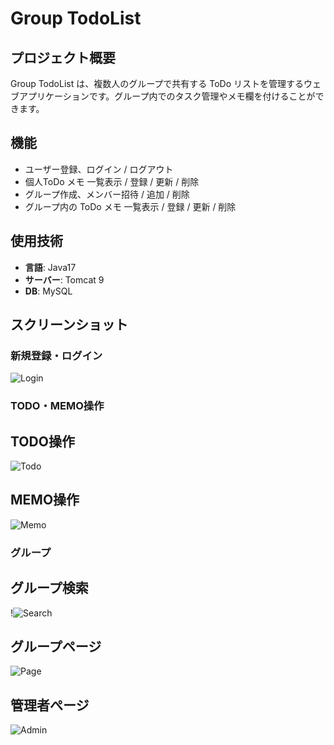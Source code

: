 # Group TodoList

## プロジェクト概要
Group TodoList は、複数人のグループで共有する ToDo リストを管理するウェブアプリケーションです。グループ内でのタスク管理やメモ欄を付けることができます。

## 機能
- ユーザー登録、ログイン / ログアウト
- 個人ToDo メモ 一覧表示 / 登録 / 更新 / 削除
- グループ作成、メンバー招待 / 追加 / 削除
- グループ内の ToDo メモ 一覧表示 / 登録 / 更新 / 削除

## 使用技術
- **言語**: Java17
- **サーバー**: Tomcat 9
- **DB**: MySQL

## スクリーンショット

### 新規登録・ログイン
![Login](docs/images/login.gif)

### TODO・MEMO操作
## TODO操作
![Todo](docs/images/todo.gif) 
## MEMO操作
![Memo](docs/images/memo.gif)

### グループ
## グループ検索
!![Search](docs/images/search.png)
## グループページ
![Page](docs/images/group.png)
## 管理者ぺージ
![Admin](docs/images/admin.png)




